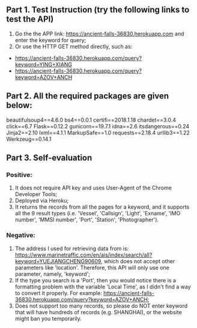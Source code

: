 ## Part 1. Test Instruction (try the following links to test the API)

1. Go the the APP link: https://ancient-falls-36830.herokuapp.com and enter the keyword for query;
2. Or use the HTTP GET method directly, such as:
* https://ancient-falls-36830.herokuapp.com/query?keyword=YING+XIANG
* https://ancient-falls-36830.herokuapp.com/query?keyword=AZOV+ANCH

## Part 2. All the required packages are given below:

beautifulsoup4==4.6.0
bs4==0.0.1
certifi==2018.1.18
chardet==3.0.4
click==6.7
Flask==0.12.2
gunicorn==19.7.1
idna==2.6
itsdangerous==0.24
Jinja2==2.10
lxml==4.1.1
MarkupSafe==1.0
requests==2.18.4
urllib3==1.22
Werkzeug==0.14.1

## Part 3. Self-evaluation

### Positive:
1. It does not require API key and uses User-Agent of the Chrome Developer Tools;
2. Deployed via Heroku;
3. It returns the records from all the pages for a keyword, and it supports all the 9 result types (i.e. 'Vessel', 'Callsign', 'Light', 'Exname', 'IMO number', 'MMSI number', 'Port', 'Station', 'Photographer').

### Negative:

1. The address I used for retrieving data from is: https://www.marinetraffic.com/en/ais/index/search/all?keyword=YUEJIANGCHENG90609, which does not accept other parameters like 'location'. Therefore, this API will only use one parameter, namely, 'keyword';
2. If the type you search is a 'Port', then you would notice there is a formatting problem with the variable 'Local Time', as I didn't find a way to convert it properly. For example: https://ancient-falls-36830.herokuapp.com/query?keyword=AZOV+ANCH;
3. Does not support too many records, so please do NOT enter keyword that will have hundreds of records (e.g. SHANGHAI), or the website might ban you temporarily.



